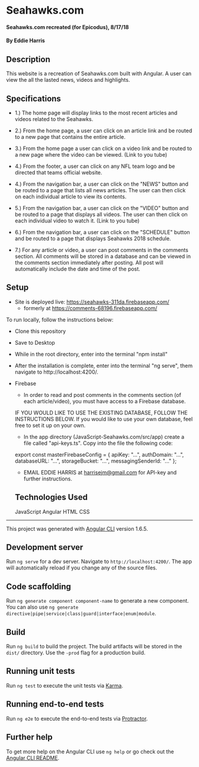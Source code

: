 # Seahawks.com


#### Seahawks.com recreated (for Epicodus), 8/17/18
#### By Eddie Harris


## Description

This website is a recreation of Seahawks.com built with Angular. A user can view the all the lasted news, videos and highlights.

## Specifications

- 1.) The home page will display links to the most recent articles and videos related to the Seahawks.

- 2.) From the home page, a user can click on an article link and be routed to a new page that contains the entire article.

- 3.) From the home page a user can click on a video link and be routed to a new page where the video can be viewed. (Link to you tube)

- 4.) From the footer, a user can click on any NFL team logo and be directed that teams official website.

- 4.) From the navigation bar, a user can click on the "NEWS" button and be routed to a page that lists all news articles. The user can then click on each individual article to view its contents.

- 5.) From the navigation bar, a user can click on the "VIDEO" button and be routed to a page that displays all videos. The user can then click on each individual video to watch it. (Link to you tube)

- 6.) From the navigation bar, a user can click on the "SCHEDULE" button and be routed to a page that displays Seahawks 2018 schedule.

- 7.) For any article or video, a user can post comments in the comments section. All comments will be stored in a database and can be viewed in the comments section immediately after posting. All post will automatically include the date and time of the post.



## Setup

* Site is deployed live: https://seahawks-311da.firebaseapp.com/
  - formerly at https://comments-68196.firebaseapp.com/

To run locally, follow the instructions below:

* Clone this repository
* Save to Desktop
* While in the root directory, enter into the terminal "npm install"
* After the installation is complete, enter into the terminal "ng serve", them navigate to http://localhost:4200/.

* Firebase

  - In order to read and post comments in the comments section (of each article/video), you must have access to a Firebase database.

  IF YOU WOULD LIKE TO USE THE EXISTING DATABASE, FOLLOW THE INSTRUCTIONS BELOW. If you would like to use your own database, feel free to set it up on your own.

  - In the app directory (JavaScript-Seahawks.com/src/app) create a file called "api-keys.ts". Copy into the file the following code:

  export const masterFirebaseConfig = {
      apiKey: "...",
      authDomain: "...",
      databaseURL: "...",
      storageBucket: "...",
      messagingSenderId: "..."
    };

   - EMAIL EDDIE HARRIS at harrisejm@gmail.com for API-key and further instructions.


   ## Technologies Used

   JavaScript
   Angular
   HTML
   CSS

-------------------------------------------------------
This project was generated with [Angular CLI](https://github.com/angular/angular-cli) version 1.6.5.

## Development server

Run `ng serve` for a dev server. Navigate to `http://localhost:4200/`. The app will automatically reload if you change any of the source files.

## Code scaffolding

Run `ng generate component component-name` to generate a new component. You can also use `ng generate directive|pipe|service|class|guard|interface|enum|module`.

## Build

Run `ng build` to build the project. The build artifacts will be stored in the `dist/` directory. Use the `-prod` flag for a production build.

## Running unit tests

Run `ng test` to execute the unit tests via [Karma](https://karma-runner.github.io).

## Running end-to-end tests

Run `ng e2e` to execute the end-to-end tests via [Protractor](http://www.protractortest.org/).

## Further help

To get more help on the Angular CLI use `ng help` or go check out the [Angular CLI README](https://github.com/angular/angular-cli/blob/master/README.md).
